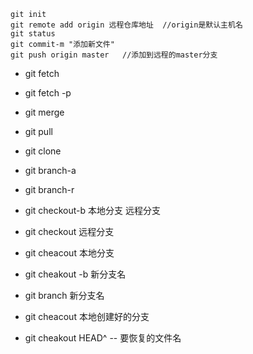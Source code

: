 ```
git init
git remote add origin 远程仓库地址  //origin是默认主机名
git status
git commit-m "添加新文件"
git push origin master   //添加到远程的master分支
```


- git fetch
- git fetch -p
- git merge
- git pull
- git clone



- git branch-a
- git branch-r
- git checkout-b 本地分支 远程分支
- git checkout 远程分支
- git cheacout 本地分支
- git cheakout -b 新分支名
- git branch 新分支名
- git cheacout 本地创建好的分支
- git cheakout HEAD^ -- 要恢复的文件名
